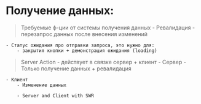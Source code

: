 # Получение данных:
> Требуемые ф-ции от системы получения данных
	- Ревалидация - перезапрос данных после внесения изменений

	- Статус ожидания про отправки запроса, это нужно для:
		- закрытия кнопки + демонстрация ожидания (loading)

> Server Action - действует в связке сервер + клиент
	- Сервер 
		- Только получение данных + ревалидация

	- Клиент
		- Изменение данных

		- Server and Client with SWR
